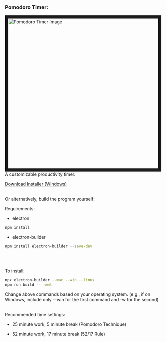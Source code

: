 <h3 align="left">Pomodoro Timer:</h3>
<p align="left">
  <img src="https://drive.google.com/uc?export=view&id=1pIMeJzLQ5UL9v56cHhkKb-NtagEVshFq" alt="Pomodoro Timer Image" width="480" height=auto border="10" /><BR CLEAR=ALL />
  A customizable productivity timer.
  </p
  <br />
<a href="https://drive.google.com/file/d/184i1gVFo2V03V5vyP7mNxRMIGwDFCBIB/view?usp=sharing">Download Installer (Windows)</a> <br /><br />

Or alternatively, build the program yourself:

Requirements:

- electron
```bash
npm install
```
- electron-builder
```bash
npm install electron-builder --save-dev
```
<br /><br />

To install:
```bash
npx electron-builder --mac --win --linux
npm run build -- -mwl
```
Change above commands based on your operating system. (e.g., if on Windows, include only --win for the first command and -w for the second) <br /> <br />

Recommended time settings:

- 25 minute work, 5 minute break (Pomodoro Technique)

- 52 minute work, 17 minute break (52/17 Rule)
